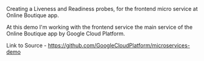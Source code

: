 Creating a Liveness and Readiness probes, for the frontend micro service at Online Boutique app.

At this demo I'm working with the frontend service the main service of the Online Boutique app by Google Cloud Platform.

Link to Source - https://github.com/GoogleCloudPlatform/microservices-demo
